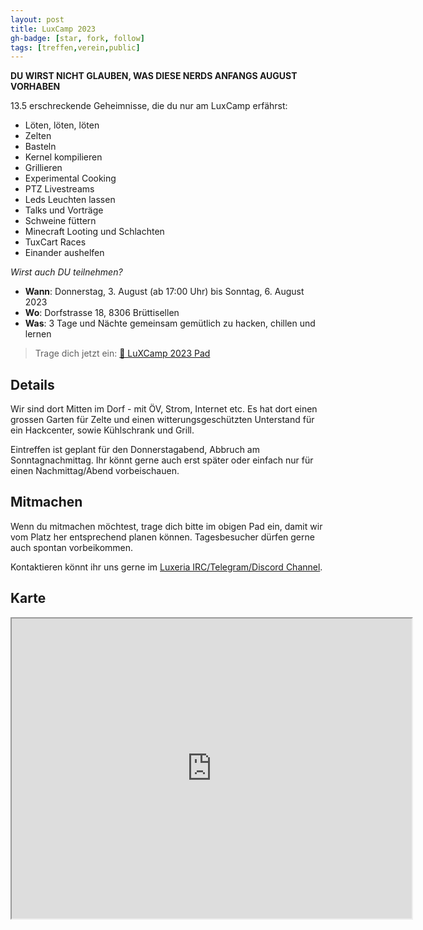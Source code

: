 ```yaml
---
layout: post
title: LuxCamp 2023
gh-badge: [star, fork, follow]
tags: [treffen,verein,public]
---
```


**DU WIRST NICHT GLAUBEN, WAS DIESE NERDS ANFANGS AUGUST VORHABEN**

13.5 erschreckende Geheimnisse, die du nur am LuxCamp erfährst:

- Löten, löten, löten
- Zelten
- Basteln
- Kernel kompilieren
- Grillieren
- Experimental Cooking
- PTZ Livestreams
- Leds Leuchten lassen
- Talks und Vorträge
- Schweine füttern
- Minecraft Looting und Schlachten
- TuxCart Races
- Einander aushelfen

_Wirst auch DU teilnehmen?_

 - **Wann**: Donnerstag, 3. August (ab 17:00 Uhr) bis Sonntag, 6. August 2023
 - **Wo**: Dorfstrasse 18, 8306 Brüttisellen
 - **Was**: 3 Tage und Nächte gemeinsam gemütlich zu hacken, chillen und lernen

> Trage dich jetzt ein: [📝 LuXCamp 2023 Pad](https://md.coredump.ch/ihbE0tFARv65ExTaOtsutw?both#)

## Details

Wir sind dort Mitten im Dorf - mit ÖV, Strom, Internet etc. Es hat dort einen
grossen Garten für Zelte und einen witterungsgeschützten Unterstand für ein
Hackcenter, sowie Kühlschrank und Grill.

Eintreffen ist geplant für den Donnerstagabend, Abbruch am Sonntagnachmittag.
Ihr könnt gerne auch erst später oder einfach nur für einen
Nachmittag/Abend vorbeischauen.

## Mitmachen

Wenn du mitmachen möchtest, trage dich bitte im obigen Pad ein, damit wir vom Platz her entsprechend planen können.
Tagesbesucher dürfen gerne auch spontan vorbeikommen.

Kontaktieren könnt ihr uns gerne im [Luxeria IRC/Telegram/Discord Channel](https://luxeria.ch/kontakt/).

## Karte

<iframe src="https://www.google.com/maps/d/embed?mid=1gJOObuuqEPCv_FODyIiBXf3S3cu2Kzho" width="640" height="480"></iframe>

